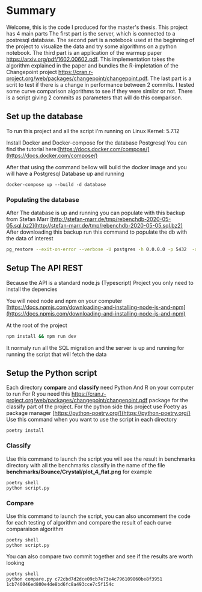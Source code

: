 

# Summary

Welcome, this is the code I produced for the master's thesis. This project has 4 main parts The first part is the server, which is connected to a postresql database.
The second part is a notebook used at the beginning of the project to visualize the data and try some algorithms on a python notebook. The third part is an application of the warmup paper https://arxiv.org/pdf/1602.00602.pdf. This implementation takes the algorithm explained in the paper and bundles the R-impletation of the Changepoint project https://cran.r-project.org/web/packages/changepoint/changepoint.pdf. The last part is a scrit to test if there is a change in performance between 2 commits. I tested some curve comparison algorithms to see if they were similar or not. There is a script giving 2 commits as parameters that will do this comparison.

## Set up the database

To run this project and all the script i'm running on Linux Kernel: 5.7.12

Install Docker and Docker-compose for the database Postgresql
You can find the tutorial here:[https://docs.docker.com/compose/](https://docs.docker.com/compose/)

After that using the command bellow will build the docker image and you will have a Postgresql Database up and running
```
docker-compose up --build -d database
```

### Populating the database

After The database is up and running you can populate with  this backup from Stefan Marr [http://stefan-marr.de/tmp/rebenchdb-2020-05-05.sql.bz2](http://stefan-marr.de/tmp/rebenchdb-2020-05-05.sql.bz2)
After downloading this backup run this command to populate the db with the data of interest
```sh
pg_restore --exit-on-error --verbose -U postgres -h 0.0.0.0 -p 5432  -a --dbname=postgres rebenchdb-2020-05-05.sql
```

## Setup The API REST

Because the API is a standard node.js (Typescript) Project you only need to install the depencies

You will need node and npm on your computer [https://docs.npmjs.com/downloading-and-installing-node-js-and-npm](https://docs.npmjs.com/downloading-and-installing-node-js-and-npm)

At the root of the project
```sh
npm install && npm run dev
```
It normaly run all the SQL migration and the server is up and running for running the script that will fetch the data

## Setup the Python script

Each directory **compare** and **classify** need Python And R on your computer to run
For R you need this https://cran.r-project.org/web/packages/changepoint/changepoint.pdf package for the classify part of the project.
For the python side this project use Poetry as package manager [https://python-poetry.org/](https://python-poetry.org/)
Use this command when you want to use the script in each directory
```
poetry install
```
### Classify

Use this command to launch the script you will see the result in benchmarks directory with all the benchmarks classify in the name of the file **benchmarks/Bounce/Crystal/plot_4_flat.png** for example

```
poetry shell
python script.py
```

### Compare


Use this command to launch the script, you can also uncomment the code for each testing of algorithm and compare the result of each curve comparaison algorithm

```
poetry shell
python script.py
```

You can also compare two commit together and see if the results are worth looking

```
poetry shell
python compare.py c72cbd7d2dce09cb7e73e4c796109860be8f3951 1cb740046ed800e4de8bd6fc8a493cce7c5f154c
```
